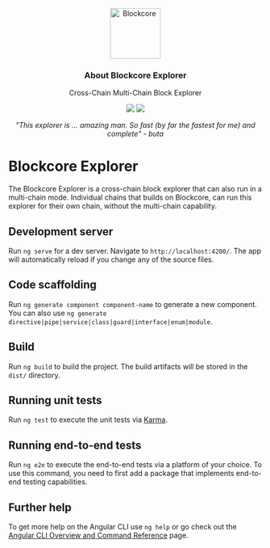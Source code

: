 <p align="center">
  <p align="center">
    <img src="https://avatars3.githubusercontent.com/u/53176002?s=200&v=4" height="100" alt="Blockcore" />
  </p>
  <h3 align="center">
    About Blockcore Explorer
  </h3>
  <p align="center">
    Cross-Chain Multi-Chain Block Explorer
  </p>
  <p align="center">
      <a href="https://github.com/seniorblockchain/blockcore-explorer2/actions"><img src="https://github.com/seniorblockchain/blockcore-explorer2/workflows/Build%20and%20Release%20Binaries/badge.svg" /></a>
      <a href="https://github.com/seniorblockchain/blockcore-explorer2/actions"><img src="https://github.com/seniorblockchain/blockcore-explorer2/workflows/Build%20and%20Release%20Docker%20Image/badge.svg" /></a>
  </p>
  <p align="center"><em>"This explorer is ... amazing man. So fast (by far the fastest for me) and complete" - buta</em></p>
</p>

# Blockcore Explorer

The Blockcore Explorer is a cross-chain block explorer that can also run in a multi-chain mode. Individual chains that builds on Blockcore, can run this explorer for their own chain, without the multi-chain capability.


## Development server

Run `ng serve` for a dev server. Navigate to `http://localhost:4200/`. The app will automatically reload if you change any of the source files.

## Code scaffolding

Run `ng generate component component-name` to generate a new component. You can also use `ng generate directive|pipe|service|class|guard|interface|enum|module`.

## Build

Run `ng build` to build the project. The build artifacts will be stored in the `dist/` directory.

## Running unit tests

Run `ng test` to execute the unit tests via [Karma](https://karma-runner.github.io).

## Running end-to-end tests

Run `ng e2e` to execute the end-to-end tests via a platform of your choice.  To use this command, you need to first add a package that implements end-to-end testing capabilities.

## Further help

To get more help on the Angular CLI use `ng help` or go check out the [Angular CLI Overview and Command Reference](https://angular.io/cli) page.
